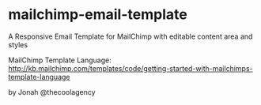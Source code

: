 mailchimp-email-template
========================

A Responsive Email Template for MailChimp with editable content area and styles

MailChimp Template Language:
http://kb.mailchimp.com/templates/code/getting-started-with-mailchimps-template-language

by Jonah @thecoolagency
